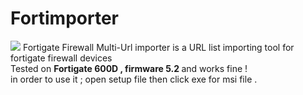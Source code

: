 # Fortimporter
<img src="https://portforward.com/help/firewall-to-internet.jpg">
Fortigate Firewall Multi-Url importer is a URL list importing tool for fortigate firewall devices  </br>
Tested on <b>Fortigate 600D , firmware 5.2 </b>and works fine ! </br>
in order to use it ; open setup file then click exe for msi file . 


